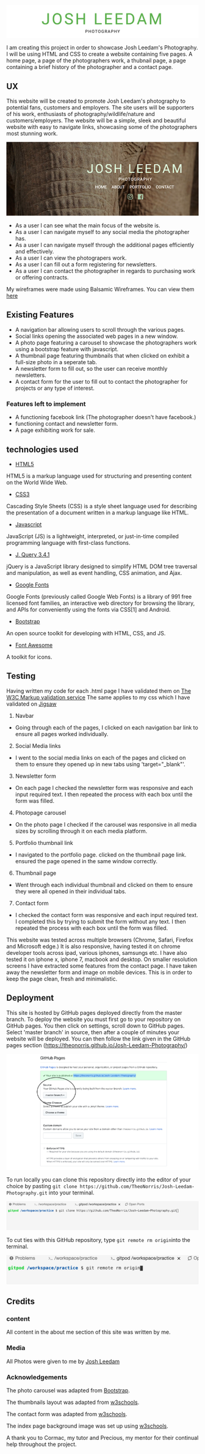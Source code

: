 ![Josh Leedam Photography](/assets/readme-documents/josh-leedam.png)



I am creating this project in order to showcase Josh Leedam's Photography. I will be using HTML and CSS to create a website 
containing five pages. A home page, a page of the photographers work, a thubnail page, a page containing a brief history of the photographer
and a contact page.

 ## UX

 This website will be created to promote Josh Leedam's photography to potential fans, customers and employers.
 The site users will be supporters of his work, enthusiasts of photography/wildlife/nature and customers/employers.
 The website will be a simple, sleek and beautiful website with easy to navigate links, showcasing some of the photographers 
 most stunning work.

 ![Josh Leedam Homepage](/assets/readme-documents/josh-leedam-home.png)

 * As a user I can see what the main focus of the website is.
 * As a user I can navigate myself to any social media the photographer has.
 * As a user I can navigate myself through the additional pages efficiently and effectively.
 * As a user I can view the photograpers work.
 * As a user I can fill out a form registering for newsletters.
 * As a user I can contact the photographer in regards to purchasing work or offering contracts.

My wireframes were made using Balsamic Wireframes. You can view them [here](assets/readme-documents/milestone-project-one-wireframes.pdf)

## Existing Features

 * A navigation bar allowing users to scroll through the various pages.
 * Social links opening the associated web pages in a new window.
 * A photo page featuring a carousel to showcase the photographers work using a bootstrap feature with javascript.
 * A thumbnail page featuring thumbnails that when clicked on exhibit a full-size photo in a seperate tab.
 * A newsletter form to fill out, so the user can receive monthly newsletters.
 * A contact form for the user to fill out to contact the photographer for projects or any type of interest.

 ### Features left to implement

 * A functioning facebook link (The photographer doesn't have facebook.)
 * functioning contact and newsletter form.
 * A page exhibiting work for sale.
 
## technologies used

* [HTML5](https://en.wikipedia.org/wiki/HTML5)

HTML5 is a markup language used for structuring and presenting content on the World Wide Web.

* [CSS3](https://en.wikipedia.org/wiki/Cascading_Style_Sheets)

Cascading Style Sheets (CSS) is a style sheet language used for describing the presentation of a document written in a markup language like HTML.

* [Javascript](https://en.wikipedia.org/wiki/JavaScript)

JavaScript (JS) is a lightweight, interpreted, or just-in-time compiled programming language with first-class functions.

* [J. Query 3.4.1](https://jquery.com/download/)

jQuery is a JavaScript library designed to simplify HTML DOM tree traversal and manipulation, as well as event handling, CSS animation, and Ajax.

* [Google Fonts](https://fonts.google.com/)

Google Fonts (previously called Google Web Fonts) is a library of 991 free licensed font families, an interactive web directory for browsing the library, 
and APIs for conveniently using the fonts via CSS[1] and Android.

* [Bootstrap](https://getbootstrap.com/)

An open source toolkit for developing with HTML, CSS, and JS.

* [Font Awesome](https://fontawesome.com/)

A toolkit for icons.

## Testing

Having written my code for each .html page I have validated them on [The W3C Markup validation service](https://validator.w3.org/)
The same applies to my css which I have validated on [Jigsaw](https://jigsaw.w3.org/css-validator/)

1. Navbar
* Going through each of the pages, I clicked on each navigation bar link to ensure all pages worked individually.

2. Social Media links
- I went to the social media links on each of the pages and clicked on them to ensure they opened up in new tabs using 'target="_blank"'.

3. Newsletter form
- On each page  I checked the newsletter form was responsive and each input required text. I then repeated the process with each box until the form was filled.

4. Photopage carousel
- On the photo page I checked if the carousel was responsive in all media sizes by scrolling through it on each media platform.

5. Portfolio thumbnail link
- I navigated to the portfolio page. clicked on the thumbnail page link. ensured the page opened in the same window correctly.

6. Thumbnail page
- Went through each individual thumbnail and clicked on them to ensure they were all opened in their individual tabs.

7. Contact form
- I checked the contact form was responsive and each input required text. I completed this by trying to submit the form without any text. I then repeated the process with each box until the form was filled.

This website was tested across multiple browsers (Chrome, Safari, Firefox and Microsoft edge.) It is also responsive, having
tested it on chrome developer tools across ipad, various iphones, samsungs etc. I have also tested it on iphone x, iphone 7, macbook
and desktop.
On smaller resolution screens I have extracted some features from the contact page. I have taken away the newsletter form and image on mobile devices.
This is in order to keep the page clean, fresh and minimalistic.

## Deployment

This site is hosted by GitHub pages deployed directly from the master branch. To deploy the website you must first go to your repository on 
GitHub pages. You then click on settings, scroll down to GitHub pages. Select 'master branch' in source, then after a couple of minutes your website
will be deployed. You can then follow the link given in the GitHub pages section (https://theonorris.github.io/Josh-Leedam-Photography/)

![GitHub pages example](/assets/readme-documents/github-pages-screenshot.png)

To run locally you can clone this repository directly into the editor of your choice by pasting `git clone https://github.com/TheoNorris/Josh-Leedam-Photography.git` into your terminal.

![git clone](/assets/readme-documents/git-clone.png)

To cut ties with this GitHub repository, type `git remote rm origin`into the terminal.

![git remove](/assets/readme-documents/git-remove.png)

## Credits

### content

All content in the about me section of this site was written by me.

### Media 

All Photos were given to me by [Josh Leedam](https://www.instagram.com/josh_leedam_photos/)

### Acknowledgements

The photo carousel was adapted from [Bootstrap](https://getbootstrap.com/docs/4.0/components/carousel/).

The thumbnails layout was adapted from [w3schools](https://www.w3schools.com/howto/howto_css_thumbnail.asp).

The contact form was adapted from [w3schools](https://www.w3schools.com/howto/howto_css_responsive_form.asp).

The index page background image was set up using [w3schools](https://css-tricks.com/perfect-full-page-background-image/).

A thank you to Cormac, my tutor and Precious, my mentor for their continual help throughout the project.





